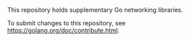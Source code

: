 This repository holds supplementary Go networking libraries.

To submit changes to this repository, see https://golang.org/doc/contribute.html.
